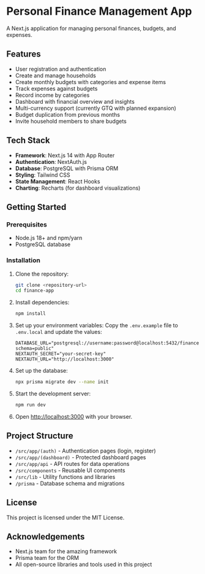 # Personal Finance Management App

A Next.js application for managing personal finances, budgets, and expenses.

## Features

- User registration and authentication
- Create and manage households
- Create monthly budgets with categories and expense items
- Track expenses against budgets
- Record income by categories
- Dashboard with financial overview and insights
- Multi-currency support (currently GTQ with planned expansion)
- Budget duplication from previous months
- Invite household members to share budgets

## Tech Stack

- **Framework**: Next.js 14 with App Router
- **Authentication**: NextAuth.js
- **Database**: PostgreSQL with Prisma ORM
- **Styling**: Tailwind CSS
- **State Management**: React Hooks
- **Charting**: Recharts (for dashboard visualizations)

## Getting Started

### Prerequisites

- Node.js 18+ and npm/yarn
- PostgreSQL database

### Installation

1. Clone the repository:
   ```bash
   git clone <repository-url>
   cd finance-app
   ```

2. Install dependencies:
   ```bash
   npm install
   ```

3. Set up your environment variables:
   Copy the `.env.example` file to `.env.local` and update the values:
   ```
   DATABASE_URL="postgresql://username:password@localhost:5432/financeapp?schema=public"
   NEXTAUTH_SECRET="your-secret-key"
   NEXTAUTH_URL="http://localhost:3000"
   ```

4. Set up the database:
   ```bash
   npx prisma migrate dev --name init
   ```

5. Start the development server:
   ```bash
   npm run dev
   ```

6. Open [http://localhost:3000](http://localhost:3000) with your browser.

## Project Structure

- `/src/app/(auth)` - Authentication pages (login, register)
- `/src/app/(dashboard)` - Protected dashboard pages
- `/src/app/api` - API routes for data operations
- `/src/components` - Reusable UI components
- `/src/lib` - Utility functions and libraries
- `/prisma` - Database schema and migrations

## License

This project is licensed under the MIT License.

## Acknowledgements

- Next.js team for the amazing framework
- Prisma team for the ORM
- All open-source libraries and tools used in this project
